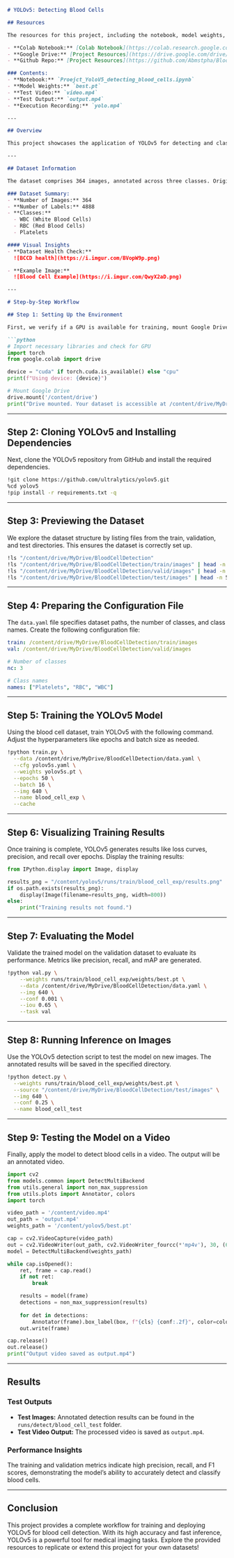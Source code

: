 ```markdown
# YOLOv5: Detecting Blood Cells

## Resources

The resources for this project, including the notebook, model weights, videos, and dataset, are provided below:

- **Colab Notebook:** [Colab Notebook](https://colab.research.google.com/drive/1ywBdVlPd8IpGIEh23z1q6JbdhXAM9qQS?usp=sharing)
- **Google Drive:** [Project Resources](https://drive.google.com/drive/folders/13bZkfdJ7bX8VAwSGjUYwNK4ULrkm5TJr?usp=sharing)
- **Github Repo:** [Project Resources](https://github.com/Abmstpha/BloodCells-YOLOv5)

### Contents:
- **Notebook:** `Proejct_YoloV5_detecting_blood_cells.ipynb`
- **Model Weights:** `best.pt`
- **Test Video:** `video.mp4`
- **Test Output:** `output.mp4`
- **Execution Recording:** `yolo.mp4`

---

## Overview

This project showcases the application of YOLOv5 for detecting and classifying blood cells, including white blood cells (WBC), red blood cells (RBC), and platelets. It covers the complete workflow from dataset preparation to training, evaluation, and inference on new data. 

---

## Dataset Information

The dataset comprises 364 images, annotated across three classes. Originally sourced from open repositories ([cosmicad](https://github.com/cosmicad/dataset) and [akshaylambda](https://github.com/akshaylamba/all_CELL_data)), it has been processed further using Roboflow.

### Dataset Summary:
- **Number of Images:** 364
- **Number of Labels:** 4888
- **Classes:**
  - WBC (White Blood Cells)
  - RBC (Red Blood Cells)
  - Platelets

#### Visual Insights
- **Dataset Health Check:**
  ![BCCD health](https://i.imgur.com/BVopW9p.png)

- **Example Image:**
  ![Blood Cell Example](https://i.imgur.com/QwyX2aD.png)

---

# Step-by-Step Workflow

## Step 1: Setting Up the Environment

First, we verify if a GPU is available for training, mount Google Drive to access the dataset, and ensure all resources are accessible.

```python
# Import necessary libraries and check for GPU
import torch
from google.colab import drive

device = "cuda" if torch.cuda.is_available() else "cpu"
print(f"Using device: {device}")

# Mount Google Drive
drive.mount('/content/drive')
print("Drive mounted. Your dataset is accessible at /content/drive/MyDrive/BloodCellDetection")
```

---

## Step 2: Cloning YOLOv5 and Installing Dependencies

Next, clone the YOLOv5 repository from GitHub and install the required dependencies.

```bash
!git clone https://github.com/ultralytics/yolov5.git
%cd yolov5
!pip install -r requirements.txt -q
```

---

## Step 3: Previewing the Dataset

We explore the dataset structure by listing files from the train, validation, and test directories. This ensures the dataset is correctly set up.

```bash
!ls "/content/drive/MyDrive/BloodCellDetection"
!ls "/content/drive/MyDrive/BloodCellDetection/train/images" | head -n 5
!ls "/content/drive/MyDrive/BloodCellDetection/valid/images" | head -n 5
!ls "/content/drive/MyDrive/BloodCellDetection/test/images" | head -n 5
```

---

## Step 4: Preparing the Configuration File

The `data.yaml` file specifies dataset paths, the number of classes, and class names. Create the following configuration file:

```yaml
train: /content/drive/MyDrive/BloodCellDetection/train/images
val: /content/drive/MyDrive/BloodCellDetection/valid/images

# Number of classes
nc: 3

# Class names
names: ["Platelets", "RBC", "WBC"]
```

---

## Step 5: Training the YOLOv5 Model

Using the blood cell dataset, train YOLOv5 with the following command. Adjust the hyperparameters like epochs and batch size as needed.

```bash
!python train.py \
  --data /content/drive/MyDrive/BloodCellDetection/data.yaml \
  --cfg yolov5s.yaml \
  --weights yolov5s.pt \
  --epochs 50 \
  --batch 16 \
  --img 640 \
  --name blood_cell_exp \
  --cache
```

---

## Step 6: Visualizing Training Results

Once training is complete, YOLOv5 generates results like loss curves, precision, and recall over epochs. Display the training results:

```python
from IPython.display import Image, display

results_png = "/content/yolov5/runs/train/blood_cell_exp/results.png"
if os.path.exists(results_png):
    display(Image(filename=results_png, width=800))
else:
    print("Training results not found.")
```

---

## Step 7: Evaluating the Model

Validate the trained model on the validation dataset to evaluate its performance. Metrics like precision, recall, and mAP are generated.

```bash
!python val.py \
    --weights runs/train/blood_cell_exp/weights/best.pt \
    --data /content/drive/MyDrive/BloodCellDetection/data.yaml \
    --img 640 \
    --conf 0.001 \
    --iou 0.65 \
    --task val
```

---

## Step 8: Running Inference on Images

Use the YOLOv5 detection script to test the model on new images. The annotated results will be saved in the specified directory.

```bash
!python detect.py \
  --weights runs/train/blood_cell_exp/weights/best.pt \
  --source "/content/drive/MyDrive/BloodCellDetection/test/images" \
  --img 640 \
  --conf 0.25 \
  --name blood_cell_test
```

---

## Step 9: Testing the Model on a Video

Finally, apply the model to detect blood cells in a video. The output will be an annotated video.

```python
import cv2
from models.common import DetectMultiBackend
from utils.general import non_max_suppression
from utils.plots import Annotator, colors
import torch

video_path = '/content/video.mp4'
out_path = 'output.mp4'
weights_path = '/content/yolov5/best.pt'

cap = cv2.VideoCapture(video_path)
out = cv2.VideoWriter(out_path, cv2.VideoWriter_fourcc(*'mp4v'), 30, (640, 480))
model = DetectMultiBackend(weights_path)

while cap.isOpened():
    ret, frame = cap.read()
    if not ret:
        break

    results = model(frame)
    detections = non_max_suppression(results)
    
    for det in detections:
        Annotator(frame).box_label(box, f"{cls} {conf:.2f}", color=colors(cls, True))
    out.write(frame)

cap.release()
out.release()
print("Output video saved as output.mp4")
```

---

## Results

### Test Outputs
- **Test Images:** Annotated detection results can be found in the `runs/detect/blood_cell_test` folder.
- **Test Video Output:** The processed video is saved as `output.mp4`.

### Performance Insights
The training and validation metrics indicate high precision, recall, and F1 scores, demonstrating the model’s ability to accurately detect and classify blood cells.

---

## Conclusion

This project provides a complete workflow for training and deploying YOLOv5 for blood cell detection. With its high accuracy and fast inference, YOLOv5 is a powerful tool for medical imaging tasks. Explore the provided resources to replicate or extend this project for your own datasets!
```